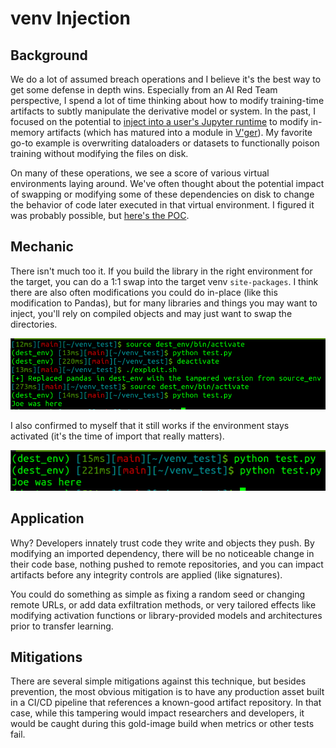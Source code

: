 # venv Injection

## Background

We do a lot of assumed breach operations and I believe it's the best way to get some defense in depth wins. Especially from an AI Red Team perspective, I spend a lot of time thinking about how to modify training-time artifacts to subtly manipulate the derivative model or system. In the past, I focused on the potential to [inject into a user's Jupyter runtime](https://josephtlucas.github.io/blog/content/jupyter.html) to modify in-memory artifacts (which has matured into a module in [V'ger](https://github.com/JosephTLucas/vger)). My favorite go-to example is overwriting dataloaders or datasets to functionally poison training without modifying the files on disk.

On many of these operations, we see a score of various virtual environments laying around. We've often thought about the potential impact of swapping or modifying some of these dependencies on disk to change the behavior of code later executed in that virtual environment. I figured it was probably possible, but [here's the POC](https://github.com/JosephTLucas/venv-injection).

## Mechanic

There isn't much too it. If you build the library in the right environment for the target, you can do a 1:1 swap into the target venv `site-packages`. I think there are also often modifications you could do in-place (like this modification to Pandas), but for many libraries and things you may want to inject, you'll rely on compiled objects and may just want to swap the directories.

![venv1](../.img/venv1.png)

I also confirmed to myself that it still works if the environment stays activated (it's the time of import that really matters).

![venv2](../.img/venv2.png)

## Application

Why? Developers innately trust code they write and objects they push. By modifying an imported dependency, there will be no noticeable change in their code base, nothing pushed to remote repositories, and you can impact artifacts before any integrity controls are applied (like signatures).

You could do something as simple as fixing a random seed or changing remote URLs, or add data exfiltration methods, or very tailored effects like modifying activation functions or library-provided models and architectures prior to transfer learning.

## Mitigations

There are several simple mitigations against this technique, but besides prevention, the most obvious mitigation is to have any production asset built in a CI/CD pipeline that references a known-good artifact repository. In that case, while this tampering would impact researchers and developers, it would be caught during this gold-image build when metrics or other tests fail.
